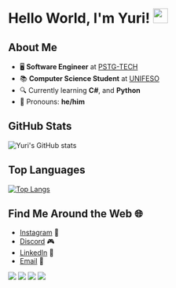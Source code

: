 # Hello World, I'm Yuri! <img src="https://raw.githubusercontent.com/MartinHeinz/MartinHeinz/master/wave.gif" width="30px">

## About Me

- 🖥️ **Software Engineer** at [PSTG-TECH](https://pstg.com.br/)
- 📚 **Computer Science Student** at [UNIFESO](https://www.unifeso.edu.br)
- 🔍 Currently learning **C#**, and **Python**
- 💬 Pronouns: **he/him**

## GitHub Stats

![Yuri's GitHub stats](https://github-readme-stats.vercel.app/api?username=yuridomingues&show_icons=true&theme=dracula&bgcolor=transparent)

## Top Languages

[![Top Langs](https://github-readme-stats.vercel.app/api/top-langs/?username=yuridomingues&theme=dracula)](https://github.com/yuridomingues/github-readme-stats)

## Find Me Around the Web 🌐

- [Instagram](https://instagram.com/yuridomingues_) 📸
- [Discord](https://discord.gg/gQn5tVZAYu) 🎮
- [LinkedIn](https://www.linkedin.com/in/yuri-domingues-63869b320/) 💼
- [Email](mailto:yuridomingues.contato@gmail.com) 📧

<div> 
  <a href="https://instagram.com/yuridomingues_" target="_blank"><img src="https://img.shields.io/badge/-Instagram-%23E4405F?style=for-the-badge&logo=instagram&logoColor=white" target="_blank"></a>
  <a href="https://discord.gg/gQn5tVZAYu" target="_blank"><img src="https://img.shields.io/badge/Discord-7289DA?style=for-the-badge&logo=discord&logoColor=white" target="_blank"></a> 
  <a href="mailto:yuridomingues.contato@gmail.com"><img src="https://img.shields.io/badge/-Gmail-%23333?style=for-the-badge&logo=gmail&logoColor=white" target="_blank"></a>  
  <a href="https://www.linkedin.com/in/yuri-domingues-63869b320/"><img src="https://img.shields.io/badge/LinkedIn-0077B5?style=for-the-badge&logo=linkedin&logoColor=white"></a>
</div>
